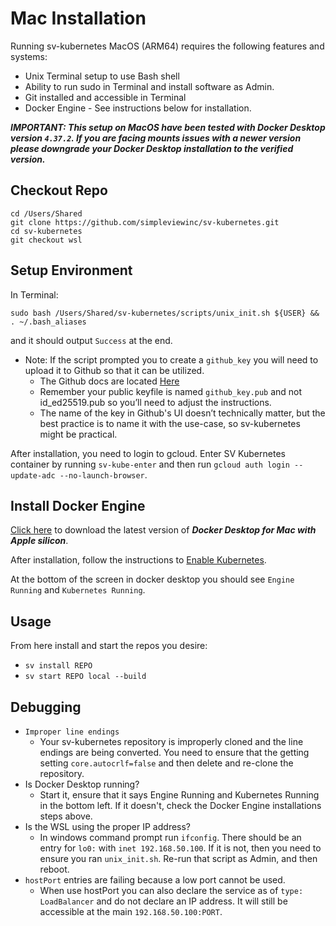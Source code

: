 # Mac Installation

Running sv-kubernetes MacOS (ARM64) requires the following features and systems:

* Unix Terminal setup to use Bash shell
* Ability to run sudo in Terminal and install software as Admin.
* Git installed and accessible in Terminal
* Docker Engine - See instructions below for installation.

**_IMPORTANT: This setup on MacOS have been tested with Docker Desktop version `4.37.2`. If you are facing mounts issues with a newer version please downgrade your Docker Desktop installation to the verified version._**


## Checkout Repo

```
cd /Users/Shared
git clone https://github.com/simpleviewinc/sv-kubernetes.git
cd sv-kubernetes
git checkout wsl
```


## Setup Environment

In Terminal:

```
sudo bash /Users/Shared/sv-kubernetes/scripts/unix_init.sh ${USER} && . ~/.bash_aliases
```

and it should output `Success` at the end.

* Note: If the script prompted you to create a `github_key` you will need to upload it to Github so that it can be utilized.
    * The Github docs are located [Here](https://docs.github.com/en/authentication/connecting-to-github-with-ssh/adding-a-new-ssh-key-to-your-github-account?platform=linux&tool=webui)
    * Remember your public keyfile is named `github_key.pub` and not id_ed25519.pub so you’ll need to adjust the instructions.
    * The name of the key in Github's UI doesn’t technically matter, but the best practice is to name it with the use-case, so sv-kubernetes might be practical.

After installation, you need to login to gcloud. Enter SV Kubernetes container by running `sv-kube-enter` and then run `gcloud auth login --update-adc --no-launch-browser`.


## Install Docker Engine

[Click here](https://docs.docker.com/desktop/setup/install/mac-install/) to download the latest version of **_Docker Desktop for Mac with Apple silicon_**.

After installation, follow the instructions to [Enable Kubernetes](https://docs.docker.com/desktop/features/kubernetes/#install-and-turn-on-kubernetes).

At the bottom of the screen in docker desktop you should see `Engine Running` and `Kubernetes Running`.


## Usage

From here install and start the repos you desire:

* `sv install REPO`
* `sv start REPO local --build`


## Debugging

* `Improper line endings`
    * Your sv-kubernetes repository is improperly cloned and the line endings are being converted. You need to ensure that the getting setting `core.autocrlf=false` and then delete and re-clone the repository.
* Is Docker Desktop running?
    * Start it, ensure that it says Engine Running and Kubernetes Running in the bottom left. If it doesn't, check the Docker Engine installations steps above.
* Is the WSL using the proper IP address?
    * In windows command prompt run `ifconfig`. There should be an entry for `lo0:` with `inet 192.168.50.100`. If it is not, then you need to ensure you ran `unix_init.sh`. Re-run that script as Admin, and then reboot.
* `hostPort` entries are failing because a low port cannot be used.
    * When use hostPort you can also declare the service as of `type: LoadBalancer` and do not declare an IP address. It will still be accessible at the main `192.168.50.100:PORT`.
